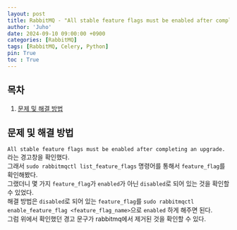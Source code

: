 ```yaml
---
layout: post
title: RabbitMQ - "All stable feature flags must be enabled after completing an upgrade." 
author: 'Juho'
date: 2024-09-10 09:00:00 +0900
categories: [RabbitMQ]
tags: [RabbitMQ, Celery, Python]
pin: True
toc : True
---
```


<style>
  th{
    font-weight: bold;
    text-align: center;
    background-color: white;
  }
  td{
    background-color: white;
  }

</style>

## 목차
1. [문제 및 해결 방법](#문제-및-해결-방법)

## 문제 및 해결 방법
`All stable feature flags must be enabled after completing an upgrade.` 라는 경고창을 확인했다.<br/>
그래서 `sudo rabbitmqctl list_feature_flags` 명령어를 통해서 `feature_flag`를 확인해봤다.<br/>
그랬더니 몇 가지 `feature_flag`가 `enabled`가 아닌 `disabled`로 되어 있는 것을 확인할 수 있었다.<br/>
해결 방법은 `disabled`로 되어 있는 `feature_flag`를 `sudo rabbitmqctl enable_feature_flag <feature_flag_name>`으로 `enabled` 하게 해주면 된다.<br/>
그럼 위에서 확인했던 경고 문구가 rabbitmq에서 제거된 것을 확인할 수 있다.<br/>
